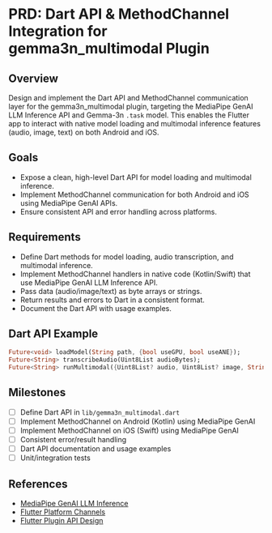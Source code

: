 # PRD: Dart API & MethodChannel Integration for gemma3n_multimodal Plugin

## Overview
Design and implement the Dart API and MethodChannel communication layer for the gemma3n_multimodal plugin, targeting the MediaPipe GenAI LLM Inference API and Gemma-3n `.task` model. This enables the Flutter app to interact with native model loading and multimodal inference features (audio, image, text) on both Android and iOS.

## Goals
- Expose a clean, high-level Dart API for model loading and multimodal inference.
- Implement MethodChannel communication for both Android and iOS using MediaPipe GenAI APIs.
- Ensure consistent API and error handling across platforms.

## Requirements
- Define Dart methods for model loading, audio transcription, and multimodal inference.
- Implement MethodChannel handlers in native code (Kotlin/Swift) that use MediaPipe GenAI LLM Inference API.
- Pass data (audio/image/text) as byte arrays or strings.
- Return results and errors to Dart in a consistent format.
- Document the Dart API with usage examples.

## Dart API Example
```dart
Future<void> loadModel(String path, {bool useGPU, bool useANE});
Future<String> transcribeAudio(Uint8List audioBytes);
Future<String> runMultimodal({Uint8List? audio, Uint8List? image, String? text});
```

## Milestones
- [ ] Define Dart API in `lib/gemma3n_multimodal.dart`
- [ ] Implement MethodChannel on Android (Kotlin) using MediaPipe GenAI
- [ ] Implement MethodChannel on iOS (Swift) using MediaPipe GenAI
- [ ] Consistent error/result handling
- [ ] Dart API documentation and usage examples
- [ ] Unit/integration tests

## References
- [MediaPipe GenAI LLM Inference](https://ai.google.dev/edge/mediapipe/solutions/genai/llm_inference)
- [Flutter Platform Channels](https://docs.flutter.dev/platform-integration/platform-channels)
- [Flutter Plugin API Design](https://docs.flutter.dev/development/packages-and-plugins/developing-packages) 